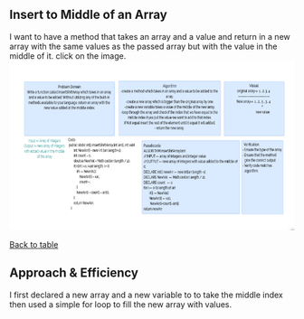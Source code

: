 ## Insert to Middle of an Array
 I want to have a method that takes an array and a value and return in a new array with the same values as the passed array but with the value in the middle of it.
click on the image.
<img src= "./inserShiftArray.png" height="300" width="1000" alt="">

  [Back to table](https://github.com/Marahmusleh/data-structures-and-algorithms/blob/main/java/README.md)

## Approach & Efficiency

I first declared a new array and a new variable to to take the middle index then used a simple for loop to fill the new array with values.